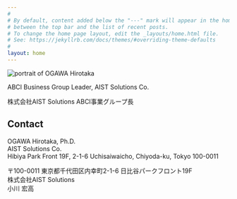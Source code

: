 ```yaml
---
#
# By default, content added below the "---" mark will appear in the home page
# between the top bar and the list of recent posts.
# To change the home page layout, edit the _layouts/home.html file.
# See: https://jekyllrb.com/docs/themes/#overriding-theme-defaults
#
layout: home
---
```

![portrait of OGAWA Hirotaka]({{site.baseurl}}/assets/images/portrait-1.jpg)

ABCI Business Group Leader, AIST Solutions Co.

株式会社AIST Solutions ABCI事業グループ長

## Contact

OGAWA Hirotaka, Ph.D.  
AIST Solutions Co.  
Hibiya Park Front 19F, 2-1-6 Uchisaiwaicho, Chiyoda-ku, Tokyo 100-0011

〒100-0011 東京都千代田区内幸町2-1-6 日比谷パークフロント19F  
株式会社AIST Solutions  
小川 宏高
